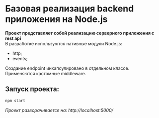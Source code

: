 # Базовая реализация backend приложения на Node.js

**Проект представляет собой реализацию серверного приложения с rest api**  
В разработке используются нативные модули Node.js:  
- http;  
- events;  

Создание endpoint инкапсулировано в отдельном классе.  
Применяются кастомные middleware.  

## Запуск проекта:
```bash
npm start
```
_Проект разворачивается на: http://localhost:5000/_
